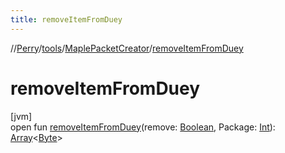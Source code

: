 ```yaml
---
title: removeItemFromDuey
---
```

//[Perry](../../../index.html)/[tools](../index.html)/[MaplePacketCreator](index.html)/[removeItemFromDuey](remove-item-from-duey.html)



# removeItemFromDuey



[jvm]\
open fun [removeItemFromDuey](remove-item-from-duey.html)(remove: [Boolean](https://kotlinlang.org/api/latest/jvm/stdlib/kotlin/-boolean/index.html), Package: [Int](https://kotlinlang.org/api/latest/jvm/stdlib/kotlin/-int/index.html)): [Array](https://kotlinlang.org/api/latest/jvm/stdlib/kotlin/-array/index.html)&lt;[Byte](https://kotlinlang.org/api/latest/jvm/stdlib/kotlin/-byte/index.html)&gt;




